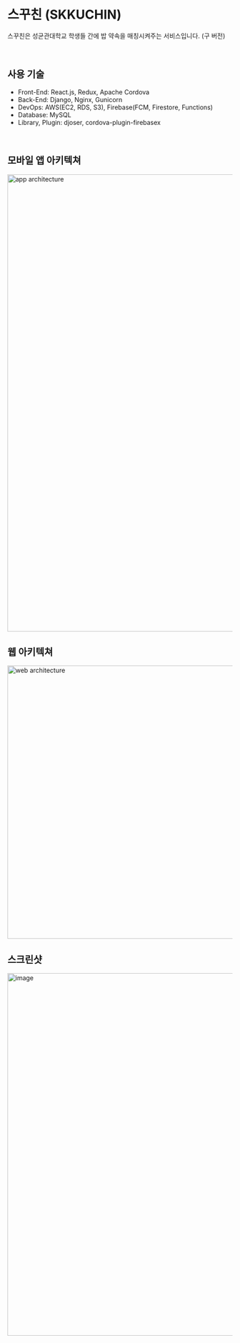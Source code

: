 # 스꾸친 (SKKUCHIN)
스꾸친은 성균관대학교 학생들 간에 밥 약속을 매칭시켜주는 서비스입니다. (구 버전)

<br>

## 사용 기술
- Front-End: React.js, Redux, Apache Cordova
- Back-End: Django, Nginx, Gunicorn
- DevOps: AWS(EC2, RDS, S3), Firebase(FCM, Firestore, Functions)
- Database: MySQL
- Library, Plugin: djoser, cordova-plugin-firebasex

<br>

## 모바일 앱 아키텍쳐
<img width="1024" alt="app architecture" src="https://user-images.githubusercontent.com/77501800/233308864-57152669-0ddc-4a0e-aaf8-2aff97b0e6a1.png">

<br>

## 웹 아키텍쳐
<img width="612" alt="web architecture" src="https://user-images.githubusercontent.com/77501800/233309016-fd65575c-d1d5-4645-8840-8c44467966b9.png">

<br>

## 스크린샷
<img width="812" alt="image" src="https://user-images.githubusercontent.com/77501800/233310126-2f71f0b4-e913-477b-9205-2e6795749783.png">
